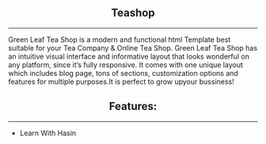 <h2 style="text-align:center;">Teashop</h2>
<hr/>
<p>Green Leaf Tea Shop is a modern and functional html Template best suitable for your Tea Company & Online Tea Shop. Green Leaf Tea Shop has an intuitive visual interface and informative layout that looks wonderful on any platform, since it’s fully responsive. It comes with one unique layout which includes blog page, tons of sections, customization options and features for multiple purposes.It is perfect to grow upyour bussiness!
</p>
<h2 style="text-align:center;">Features:</h2>
<hr/>
<ul>
  <li>Learn With Hasin </li>
</ul>
